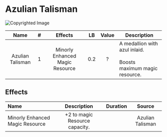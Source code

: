 # Azulian Talisman

![Copyrighted Image](AzulianTalisman.png)

|       Name       | # |             Effects             | LB | Value | Description                                                             |
| :--------------: | :-: | :-----------------------------: | :-: | :---: | ----------------------------------------------------------------------- |
| Azulian Talisman | 1 | Minorly Enhanced Magic Resource | 0.2 |   ?   | A medallion with azul inlaid.<br /><br />Boosts maximum magic resource. |

## Effects

| Name                            |              Description              | Duration |      Source      |
| :------------------------------ | :----------------------------: | :------: | :--------------: |
| Minorly Enhanced Magic Resource | +2 to magic Resource capacity. |          | Azulian Talisman |
